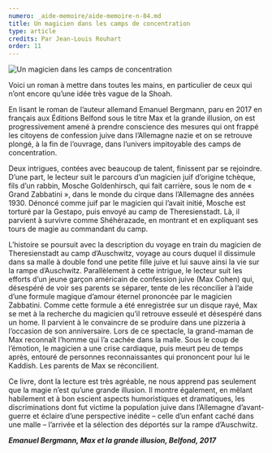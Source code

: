 ```yaml
---
numero: _aide-memoire/aide-memoire-n-84.md
title: Un magicien dans les camps de concentration
type: article
credits: Par Jean-Louis Rouhart
order: 11
---
```

![Un magicien dans les camps de concentration](/assets/uploads/am-84-un-magicien-dans-les-camps-de-concentration.jpg)



Voici un roman à mettre dans toutes les mains, en particulier de ceux qui n’ont encore qu’une idée très vague de la Shoah.

En lisant le roman de l’auteur allemand Emanuel Bergmann, paru en 2017 en français aux Éditions Belfond sous le titre Max et la grande illusion, on est progressivement amené à prendre conscience des mesures qui ont frappé les citoyens de confession juive dans l’Allemagne nazie et on se retrouve plongé, à la fin de l’ouvrage, dans l’univers impitoyable des camps de concentration.

Deux intrigues, contées avec beaucoup de talent, finissent par se rejoindre. D’une part, le lecteur suit le parcours d’un magicien juif d’origine tchèque, fils d’un rabbin, Mosche Goldenhirsch, qui fait carrière, sous le nom de « Grand Zabbatini », dans le monde du cirque dans l’Allemagne des années 1930. Dénoncé comme juif par le magicien qui l’avait initié, Mosche est torturé par la Gestapo, puis envoyé au camp de Theresienstadt. Là, il parvient à survivre comme Shéhérazade, en montrant et en expliquant ses tours de magie au commandant du camp.

L’histoire se poursuit avec la description du voyage en train du magicien de Theresienstadt au camp d’Auschwitz, voyage au cours duquel il dissimule dans sa malle à double fond une petite fille juive et lui sauve ainsi la vie sur la rampe d’Auschwitz. Parallèlement à cette intrigue, le lecteur suit les efforts d’un jeune garçon américain de confession juive (Max Cohen) qui, désespéré de voir ses parents se séparer, tente de les réconcilier à l’aide d’une formule magique d’amour éternel prononcée par le magicien Zabbatini. Comme cette formule a été enregistrée sur un disque rayé, Max se met à la recherche du magicien qu’il retrouve esseulé et désespéré dans un home. Il parvient à le convaincre de se produire dans une pizzeria à l’occasion de son anniversaire. Lors de ce spectacle, la grand-maman de Max reconnaît l’homme qui l’a cachée dans la malle. Sous le coup de l’émotion, le magicien a une crise cardiaque, puis meurt peu de temps après, entouré de personnes reconnaissantes qui prononcent pour lui le Kaddish. Les parents de Max se réconcilient.

Ce livre, dont la lecture est très agréable, ne nous apprend pas seulement que la magie n’est qu’une grande illusion. Il montre également, en mêlant habilement et à bon escient aspects humoristiques et dramatiques, les discriminations dont fut victime la population juive dans l’Allemagne d’avant-guerre et éclaire d’une perspective inédite – celle d’un enfant caché dans une malle – l’arrivée et la sélection des déportés sur la rampe d’Auschwitz.



_**Emanuel Bergmann, Max et la grande illusion, Belfond, 2017**_
